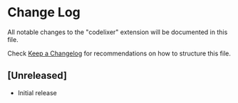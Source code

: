 # Change Log

All notable changes to the "codelixer" extension will be documented in this file.

Check [Keep a Changelog](http://keepachangelog.com/) for recommendations on how to structure this file.

## [Unreleased]

- Initial release